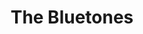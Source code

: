 ---
title: "The Bluetones"
summary: "London-based four-piece indie-pop band formed in 1993. Very successful at the peak of Britpop in the mid-90's scoring a debut number one album, knocking 's Morning Glory? from the top spot. The Bluetones just missed out on a number one single with \"Slight Return\" , being kept away by 's \"Spaceman\" . Scott joked that he actually bought a copy of \"Spaceman\". In their early days they shared a house in Hounslow with . They decided to call it a day in 2011 with a farewell tour. Mark continued to record and tour solo material. The band reformed for an anniversary tour in 2015/6 and also re-released two demos on a limited 7\" vinyl for the occasion. Eds went to school with of and, more famously, ."
image: "the-bluetones.jpg"
apple_music_artist_url: "https://music.apple.com/gb/artist/the-bluetones/3931574"
---